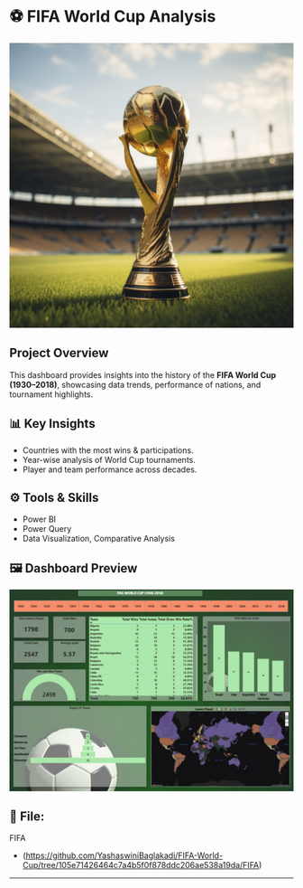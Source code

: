 # ⚽ FIFA World Cup Analysis 
![FIFA BANNER](https://github.com/YashaswiniBaglakadi/FIFA-World-Cup/blob/2b720d14143c2a26bd9d3418da001e95a58418b5/Banner/view-soccer-gold-cup-field.jpg)
##  Project Overview
This dashboard provides insights into the history of the **FIFA World Cup (1930–2018)**, showcasing data trends, performance of nations, and tournament highlights.

## 📊 Key Insights
- Countries with the most wins & participations.
- Year-wise analysis of World Cup tournaments.
- Player and team performance across decades.

## ⚙️ Tools & Skills
- Power BI
- Power Query
- Data Visualization, Comparative Analysis

## 🖼️ Dashboard Preview
![Dashboard](https://github.com/YashaswiniBaglakadi/FIFA-World-Cup/blob/8900d0dd60b243b24cb9f40cdb32b17a8c311977/Dashboard/Dashboard%20(2).png)

## 📂 File:
FIFA
- (https://github.com/YashaswiniBaglakadi/FIFA-World-Cup/tree/105e71426464c7a4b5f0f878ddc206ae538a19da/FIFA)

---
